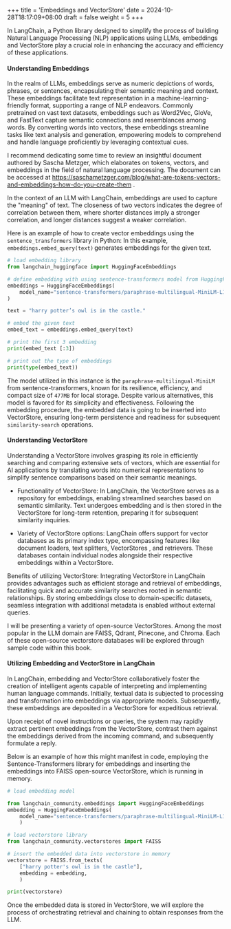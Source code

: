 +++
title = 'Embeddings and VectorStore'
date = 2024-10-28T18:17:09+08:00
draft = false
weight = 5
+++

In LangChain, a Python library designed to simplify the process of building Natural Language Processing (NLP) applications using LLMs, embeddings and VectorStore play a crucial role in enhancing the accuracy and efficiency of these applications.

#### Understanding Embeddings

In the realm of LLMs, embeddings serve as numeric depictions of words, phrases, or sentences, encapsulating their semantic meaning and context. These embeddings facilitate text representation in a machine-learning-friendly format, supporting a range of NLP endeavors. Commonly pretrained on vast text datasets, embeddings such as Word2Vec, GloVe, and FastText capture semantic connections and resemblances among words. By converting words into vectors, these embeddings streamline tasks like text analysis and generation, empowering models to comprehend and handle language proficiently by leveraging contextual cues.

I recommend dedicating some time to review an insightful document authored by Sascha Metzger, which elaborates on tokens, vectors, and embeddings in the field of natural language processing. The document can be accessed at https://saschametzger.com/blog/what-are-tokens-vectors-and-embeddings-how-do-you-create-them .

In the context of an LLM with LangChain, embeddings are used to capture the "meaning" of text. The closeness of two vectors indicates the degree of correlation between them, where shorter distances imply a stronger correlation, and longer distances suggest a weaker correlation.

Here is an example of how to create vector embeddings using the `sentence_transformers` library in Python: In this example, `embeddings.embed_query(text)` generates embeddings for the given text.

```py
# load embedding library
from langchain_huggingface import HuggingFaceEmbeddings

# define embedding with using sentence-transformers model from HuggingFace.co
embeddings = HuggingFaceEmbeddings(
    model_name="sentence-transformers/paraphrase-multilingual-MiniLM-L12-v2"
)

text = "harry potter’s owl is in the castle."

# embed the given text
embed_text = embeddings.embed_query(text)

# print the first 3 embedding
print(embed_text [:3])

# print out the type of embeddings
print(type(embed_text))
```

The model utilized in this instance is the `paraphrase-multilingual-MiniLM` from sentence-transformers, known for its resilience, efficiency, and compact size of `477MB` for local storage. Despite various alternatives, this model is favored for its simplicity and effectiveness. Following the embedding procedure, the embedded data is going to be inserted into VectorStore, ensuring long-term persistence and readiness for subsequent `similarity-search` operations.


#### Understanding VectorStore

Understanding a VectorStore involves grasping its role in efficiently searching and comparing extensive sets of vectors, which are essential for AI applications by translating words into numerical representations to simplify sentence comparisons based on their semantic meanings.

- Functionality of VectorStore: In LangChain, the VectorStore serves as a repository for embeddings, enabling streamlined searches based on semantic similarity. Text undergoes embedding and is then stored in the VectorStore for long-term retention, preparing it for subsequent similarity inquiries.

- Variety of VectorStore options: LangChain offers support for vector databases as its primary index type, encompassing features like document loaders, text splitters, VectorStores , and retrievers. These databases contain individual nodes alongside their respective embeddings within a VectorStore.

Benefits of utilizing VectorStore: Integrating VectorStore in LangChain provides advantages such as efficient storage and retrieval of embeddings, facilitating quick and accurate similarity searches rooted in semantic relationships. By storing embeddings close to domain-specific datasets, seamless integration with additional metadata is enabled without external queries.

I will be presenting a variety of open-source VectorStores. Among the most popular in the LLM domain are FAISS, Qdrant, Pinecone, and Chroma. Each of these open-source vectorstore databases will be explored through sample code within this book.

#### Utilizing Embedding and VectorStore in LangChain

In LangChain, embedding and VectorStore collaboratively foster the creation of intelligent agents capable of interpreting and implementing human language commands. Initially, textual data is subjected to processing and transformation into embeddings via appropriate models. Subsequently, these embeddings are deposited in a VectorStore for expeditious retrieval.

Upon receipt of novel instructions or queries, the system may rapidly extract pertinent embeddings from the VectorStore, contrast them against the embeddings derived from the incoming command, and subsequently formulate a reply.

Below is an example of how this might manifest in code, employing the Sentence-Transformers library for embeddings and inserting the embeddings into FAISS open-source VectorStore, which is running in memory.

```py
# load embedding model

from langchain_community.embeddings import HuggingFaceEmbeddings
embedding = HuggingFaceEmbeddings(
    model_name="sentence-transformers/paraphrase-multilingual-MiniLM-L12-v2"
    )

# load vectorstore library
from langchain_community.vectorstores import FAISS

# insert the embedded data into vectorstore in memory
vectorstore = FAISS.from_texts(
    ["harry potter's owl is in the castle"],
    embedding = embedding,
    )

print(vectorstore)
```


Once the embedded data is stored in VectorStore, we will explore the process of orchestrating retrieval and chaining to obtain responses from the LLM.
